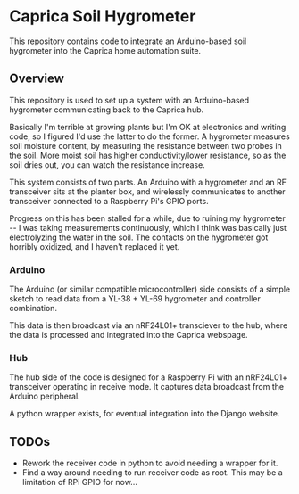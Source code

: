 # Caprica Soil Hygrometer

This repository contains code to integrate an Arduino-based soil hygrometer into the Caprica home automation suite.

## Overview
This repository is used to set up a system with an Arduino-based hygrometer communicating back to the Caprica hub.

Basically I'm terrible at growing plants but I'm OK at electronics and writing code, so I figured I'd use the latter 
to do the former. A hygrometer measures soil moisture content, by measuring the resistance between two probes in the 
soil. More moist soil has higher conductivity/lower resistance, so as the soil dries out, you can watch the resistance
increase.

This system consists of two parts. An Arduino with a hygrometer and an RF transceiver sits at the planter box, and wirelessly
communicates to another transceiver connected to a Raspberry Pi's GPIO ports.

Progress on this has been stalled for a while, due to ruining my hygrometer -- I was taking measurements continuously, 
which I think was basically just electrolyzing the water in the soil. The contacts on the hygrometer got horribly
oxidized, and I haven't replaced it yet.

### Arduino
The Arduino (or similar compatible microcontroller) side consists of a simple sketch to read data from a YL-38 +  YL-69 hygrometer and controller combination.

This data is then broadcast via an nRF24L01+ transciever to the hub, where the data is processed and integrated into the Caprica webspage.

### Hub
The hub side of the code is designed for a Raspberry Pi with an nRF24L01+ transceiver operating in receive mode. It captures data broadcast from the Arduino peripheral.

A python wrapper exists, for eventual integration into the Django website.

## TODOs
- Rework the receiver code in python to avoid needing a wrapper for it.
- Find a way around needing to run receiver code as root. This may be a limitation of RPi GPIO for now...
